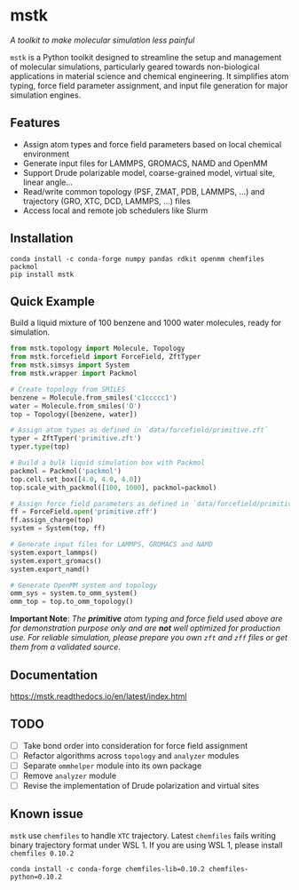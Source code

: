 # mstk

_A toolkit to make molecular simulation less painful_

`mstk` is a Python toolkit designed to streamline the setup and management of molecular simulations, particularly geared
towards non-biological applications in material science and chemical engineering. It simplifies atom typing, force field
parameter assignment, and input file generation for major simulation engines.

## Features

* Assign atom types and force field parameters based on local chemical environment
* Generate input files for LAMMPS, GROMACS, NAMD and OpenMM
* Support Drude polarizable model, coarse-grained model, virtual site, linear angle...
* Read/write common topology (PSF, ZMAT, PDB, LAMMPS, ...) and trajectory (GRO, XTC, DCD, LAMMPS, ...) files
* Access local and remote job schedulers like Slurm

## Installation

```
conda install -c conda-forge numpy pandas rdkit openmm chemfiles packmol
pip install mstk
```

## Quick Example

Build a liquid mixture of 100 benzene and 1000 water molecules, ready for simulation.

```python
from mstk.topology import Molecule, Topology
from mstk.forcefield import ForceField, ZftTyper
from mstk.simsys import System
from mstk.wrapper import Packmol

# Create topology from SMILES
benzene = Molecule.from_smiles('c1ccccc1')
water = Molecule.from_smiles('O')
top = Topology([benzene, water])

# Assign atom types as defined in `data/forcefield/primitive.zft`
typer = ZftTyper('primitive.zft')
typer.type(top)

# Build a bulk liquid simulation box with Packmol
packmol = Packmol('packmol')
top.cell.set_box([4.0, 4.0, 4.0])
top.scale_with_packmol([100, 1000], packmol=packmol)

# Assign force field parameters as defined in `data/forcefield/primitive.zff`
ff = ForceField.open('primitive.zff')
ff.assign_charge(top)
system = System(top, ff)

# Generate input files for LAMMPS, GROMACS and NAMD
system.export_lammps()
system.export_gromacs()
system.export_namd()

# Generate OpenMM system and topology
omm_sys = system.to_omm_system()
omm_top = top.to_omm_topology()
```

__Important Note__:
*The __primitive__ atom typing and force field used above are for demonstration purpose only and are __not__ well
optimized for production use.*
*For reliable simulation, please prepare you own `zft` and `zff` files or get them from a validated source.*

## Documentation

https://mstk.readthedocs.io/en/latest/index.html

## TODO

- [ ] Take bond order into consideration for force field assignment
- [ ] Refactor algorithms across `topology` and `analyzer` modules
- [ ] Separate `ommhelper` module into its own package
- [ ] Remove `analyzer` module
- [ ] Revise the implementation of Drude polarization and virtual sites

## Known issue

`mstk` use `chemfiles` to handle `XTC` trajectory. Latest `chemfiles` fails writing binary trajectory format under WSL 1.
If you are using WSL 1, please install `chemfiles 0.10.2`

```
conda install -c conda-forge chemfiles-lib=0.10.2 chemfiles-python=0.10.2
```
